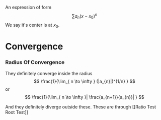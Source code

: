 An expression of form
$$
\sum a_{n} (x-x_{0})^n
$$
We say it's center is at $x_{0}$.

# Convergence 

### Radius Of Convergence 

They definitely converge inside the radius 
$$
\frac{1}{\lim_{ n \to \infty } (|a_{n}|)^{1/n} }
$$
or 
$$
\frac{1}{\lim_{ n \to \infty }| \frac{a_{n+1}}{a_{n}}| }
$$

And they definitely diverge outside these.
These are through [[Ratio Test Root Test]]